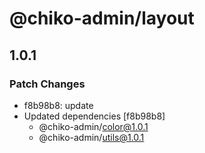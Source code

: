 # @chiko-admin/layout

## 1.0.1

### Patch Changes

- f8b98b8: update
- Updated dependencies [f8b98b8]
  - @chiko-admin/color@1.0.1
  - @chiko-admin/utils@1.0.1
